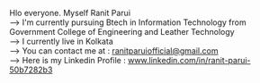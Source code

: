 Hlo everyone. Myself Ranit Parui
<br>
--> I'm currently pursuing Btech in Information Technology from Government College of Engineering and Leather Technology
<br>
--> I currently live in Kolkata
<br>
--> You can contact me at : ranitparuiofficial@gmail.com
<br>
--> Here is my Linkedin Profile : www.linkedin.com/in/ranit-parui-50b7282b3

<!---
ranit-parui024/ranit-parui024 is a ✨ special ✨ repository because its `README.md` (this file) appears on your GitHub profile.
You can click the Preview link to take a look at your changes.
--->

